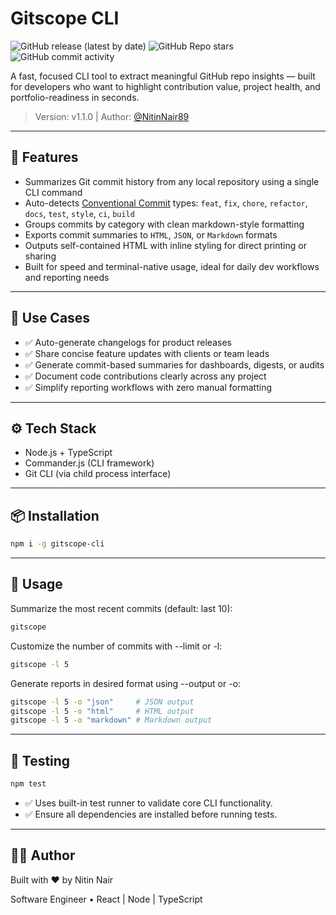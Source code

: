 # Gitscope CLI

![GitHub release (latest by date)](https://img.shields.io/github/v/release/NitinNair89/gitscope-cli) ![GitHub Repo stars](https://img.shields.io/github/stars/NitinNair89/gitscope-cli?style=social) ![GitHub commit activity](https://img.shields.io/github/commit-activity/m/NitinNair89/gitscope-cli)


A fast, focused CLI tool to extract meaningful GitHub repo insights — built for developers who want to highlight contribution value, project health, and portfolio-readiness in seconds.

> Version: v1.1.0 | Author: [@NitinNair89](https://github.com/NitinNair89)


---

<!-- GitHub SEO -->
<!-- keywords: gitscope, git summary tool, changelog generator, CLI git report, conventional commits, git html report, markdown changelog -->
<!-- description: gitscope-cli is a terminal-native tool that parses and summarizes Git commit history into clean changelogs. Supports export to HTML, JSON, and Markdown. -->


## 🚀 Features

- Summarizes Git commit history from any local repository using a single CLI command
- Auto-detects [Conventional Commit](https://www.conventionalcommits.org/en/v1.0.0/) types: `feat`, `fix`, `chore`, `refactor`, `docs`, `test`, `style`, `ci`, `build`
- Groups commits by category with clean markdown-style formatting
- Exports commit summaries to `HTML`, `JSON`, or `Markdown` formats
- Outputs self-contained HTML with inline styling for direct printing or sharing
- Built for speed and terminal-native usage, ideal for daily dev workflows and reporting needs

---

## 📌 Use Cases

- ✅ Auto-generate changelogs for product releases
- ✅ Share concise feature updates with clients or team leads
- ✅ Generate commit-based summaries for dashboards, digests, or audits
- ✅ Document code contributions clearly across any project
- ✅ Simplify reporting workflows with zero manual formatting

---

## ⚙️ Tech Stack

- Node.js + TypeScript
- Commander.js (CLI framework)
- Git CLI (via child process interface)

---

## 📦 Installation

```bash
npm i -g gitscope-cli
```

---

## 🧪 Usage

Summarize the most recent commits (default: last 10):

```bash
gitscope
```

Customize the number of commits with --limit or -l:

```bash
gitscope -l 5
```

Generate reports in desired format using --output or -o:

```bash
gitscope -l 5 -o "json"     # JSON output
gitscope -l 5 -o "html"     # HTML output
gitscope -l 5 -o "markdown" # Markdown output
```

---

## 🧪 Testing

```bash
npm test
```

- ✅ Uses built-in test runner to validate core CLI functionality.
- ✅ Ensure all dependencies are installed before running tests.

---

## 👨‍💻 Author

Built with ❤️ by Nitin Nair

Software Engineer • React | Node | TypeScript
